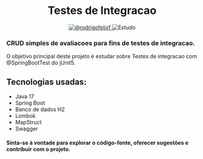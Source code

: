

<h1 align="center">
  Testes de Integracao
</h1>

<p align="center">
 <a href="https://www.linkedin.com/in/rodrigofelixf/" target="_blank">
    <img src="https://img.shields.io/static/v1?label=Linkedin&message=@rodrigofelixf&color=8257E5&labelColor=000000" alt="@rodrigofelixf" />
</a>
 <img src="https://img.shields.io/static/v1?label=Tipo&message=Estudo&color=8257E5&labelColor=000000" alt="Estudo" />
</p>

### CRUD simples de avaliacoes para fins de testes de integracao.
O objetivo principal deste projeto é estudar sobre Testes de integracao com @SpringBootTest do jUnit5.

## Tecnologias usadas:
* Java 17
* Spring Boot
* Banco de dados H2
* Lombok
* MapStruct
* Swagger


#### Sinta-se à vontade para explorar o código-fonte, oferecer sugestões e contribuir com o projeto.


